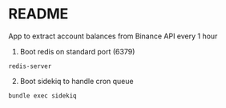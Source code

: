 # README
App to extract account balances from Binance API every 1 hour

1. Boot redis on standard port (6379)
```
redis-server
```
2. Boot sidekiq to handle cron queue 
```
bundle exec sidekiq
```